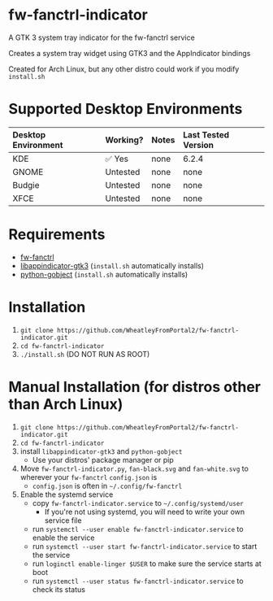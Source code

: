 # fw-fanctrl-indicator

A GTK 3 system tray indicator for the fw-fanctrl service

Creates a system tray widget using GTK3 and the AppIndicator bindings

Created for Arch Linux, but any other distro could work if you modify `install.sh`


# Supported Desktop Environments
| Desktop Environment | Working? |  Notes  | Last Tested Version |
|:--------------------|:---------|:--------|:--------------------|
| KDE                 | ✅ Yes   | none    | 6.2.4               |
| GNOME               | Untested | none    | none                |
| Budgie              | Untested | none    | none                |
| XFCE                | Untested | none    | none                |

# Requirements

- [fw-fanctrl](https://github.com/TamtamHero/fw-fanctrl) 
- [libappindicator-gtk3](https://archlinux.org/packages/extra/x86_64/libappindicator-gtk3/) (`install.sh` automatically installs)
- [python-gobject](https://archlinux.org/packages/extra/x86_64/python-gobject/) (`install.sh` automatically installs)
 
# Installation

1. `git clone https://github.com/WheatleyFromPortal2/fw-fanctrl-indicator.git`
2. `cd fw-fanctrl-indicator`
3. `./install.sh` (DO NOT RUN AS ROOT)

# Manual Installation (for distros other than Arch Linux)

1. `git clone https://github.com/WheatleyFromPortal2/fw-fanctrl-indicator.git`
2. `cd fw-fanctrl-indicator`
3. install `libappindicator-gtk3` and `python-gobject`
    - Use your distros' package manager or pip
4. Move `fw-fanctrl-indicator.py`, `fan-black.svg` and `fan-white.svg` to wherever your `fw-fanctrl` `config.json` is
    - `config.json` is often in `~/.config/fw-fanctrl`
5. Enable the systemd service
    - copy `fw-fanctrl-indicator.service` to `~/.config/systemd/user`
        - If you're not using systemd, you will need to write your own service file
    - run `systemctl --user enable fw-fanctrl-indicator.service` to enable the service
    - run `systemctl --user start fw-fanctrl-indicator.service` to start the service
    - run `loginctl enable-linger $USER` to make sure the service starts at boot
    - run `systemctl --user status fw-fanctrl-indicator.service` to check its status

